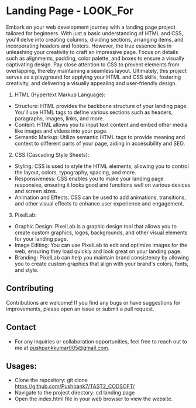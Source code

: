 
# Landing Page - LOOK_For

Embark on your web development journey with a landing page project tailored for beginners. With just a basic understanding of HTML and CSS, you'll delve into creating columns, dividing sections, arranging items, and incorporating headers and footers. However, the true essence lies in unleashing your creativity to craft an impressive page. Focus on details such as alignments, padding, color palette, and boxes to ensure a visually captivating design. Pay close attention to CSS to prevent elements from overlapping, thereby maintaining a seamless layout. Ultimately, this project serves as a playground for applying your HTML and CSS skills, fostering creativity, and delivering a visually appealing and user-friendly design.





1. HTML (Hypertext Markup Language):

- Structure: HTML provides the backbone structure of your landing page. You'll use HTML tags to define various sections such as headers, paragraphs, images, links, and more.
- Content: HTML allows you to input text content and embed other media like images and videos into your page.
- Semantic Markup: Utilize semantic HTML tags to provide meaning and context to different parts of your page, aiding in accessibility and SEO.
2. CSS (Cascading Style Sheets):

- Styling: CSS is used to style the HTML elements, allowing you to control the layout, colors, typography, spacing, and more.
- Responsiveness: CSS enables you to make your landing page responsive, ensuring it looks good and functions well on various devices and screen sizes.
- Animation and Effects: CSS can be used to add animations, transitions, and other visual effects to enhance user experience and engagement.
3. PixelLab:

- Graphic Design: PixelLab is a graphic design tool that allows you to create custom graphics, logos, backgrounds, and other visual elements for your landing page.
- Image Editing: You can use PixelLab to edit and optimize images for the web, ensuring they load quickly and look great on your landing page.
- Branding: PixelLab can help you maintain brand consistency by allowing you to create custom graphics that align with your brand's colors, fonts, and style.
## Contributing

Contributions are welcome! If you find any bugs or have suggestions for improvements, please open an issue or submit a pull request.
## Contact

- For any inquiries or collaboration opportunities, feel free to reach out to me at pushpankkumar005@gmail.com.
## Usages:

- Clone the repository: git clone https://github.com/Pushpank7/TAST2_CODSOFT/
- Navigate to the project directory: cd landing page
- Open the index.html file in your web browser to view the website.
```


